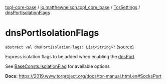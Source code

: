 [topl-core-base](../../index.md) / [io.matthewnelson.topl_core_base](../index.md) / [TorSettings](index.md) / [dnsPortIsolationFlags](./dns-port-isolation-flags.md)

# dnsPortIsolationFlags

`abstract val dnsPortIsolationFlags: `[`List`](https://kotlinlang.org/api/latest/jvm/stdlib/kotlin.collections/-list/index.html)`<`[`String`](https://kotlinlang.org/api/latest/jvm/stdlib/kotlin/-string/index.html)`>?` [(source)](https://github.com/05nelsonm/TorOnionProxyLibrary-Android/blob/master/topl-core-base/src/main/java/io/matthewnelson/topl_core_base/TorSettings.kt#L199)

Express isolation flags to be added when enabling the [dnsPort](dns-port.md)

See [BaseConsts.IsolationFlag](../-base-consts/-isolation-flag/index.md) for available options

**Docs:** https://2019.www.torproject.org/docs/tor-manual.html.en#SocksPort

